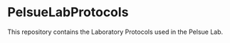 PelsueLabProtocols
==================

This repository contains the Laboratory Protocols used in the Pelsue Lab.


